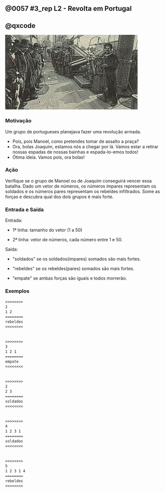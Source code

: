## @0057 #3_rep L2 - Revolta em Portugal
## @qxcode

![](capa.jpg)

### Motivação

Um grupo de portugueses planejava fazer uma revolução armada.

* Pois, pois Manoel, como pretendes tomar de assalto a praça?
* Ora, bolas Joaquim, estamos nós a chegar por lá. Vamos estar a retirar nossas espadas de nossas bainhas e espada-lo-emos todos!
* Ótima ideia. Vamos pois, ora bolas!
 
 

### Ação

Verifique se o grupo de Manoel ou de Joaquim conseguirá vencer essa batalha. Dado um vetor de números, os números ímpares representam os soldados e os números pares representam os rebeldes infiltrados. Some as forças e descubra qual dos dois grupos é mais forte.


### Entrada e Saída

Entrada:

* 1ª linha: tamanho do vetor (1 a 50)
 
* 2ª linha: vetor de números, cada número entre 1 e 50.
 

Saída:

* "soldados" se os soldados(impares) somados são mais fortes.
 
* "rebeldes" se os rebeldes(pares) somados são mais fortes.
 
* "empate" se ambas forças são iguais e todos morrerão.
 



### Exemplos

```
>>>>>>>>
2
1 2
========
rebeldes
<<<<<<<<


>>>>>>>>
3
1 2 1
========
empate
<<<<<<<<


>>>>>>>>
2
2 3
========
soldados
<<<<<<<<


>>>>>>>>
4
1 2 3 1
========
soldados
<<<<<<<<


>>>>>>>>
5
1 2 3 1 4
========
rebeldes
<<<<<<<<
```

<!--- Todos os testes estão duplicados --->